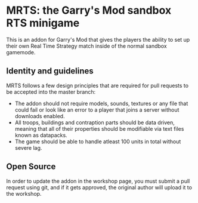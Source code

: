 # MRTS: the Garry's Mod sandbox RTS minigame

This is an addon for Garry's Mod that gives the players the ability to set up their own Real Time Strategy match inside of the normal sandbox gamemode.

## Identity and guidelines

MRTS follows a few design principles that are required for pull requests to be accepted into the master branch:
- The addon should not require models, sounds, textures or any file that could fail or look like an error to a player that joins a server without downloads enabled.
- All troops, buildings and contraption parts should be data driven, meaning that all of their properties should be modifiable via text files known as datapacks.
- The game should be able to handle atleast 100 units in total without severe lag.

## Open Source

In order to update the addon in the workshop page, you must submit a pull request using git, and if it gets approved, the original author will upload it to the workshop.
